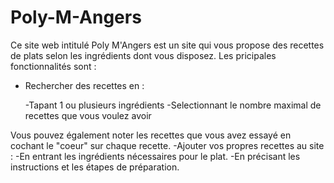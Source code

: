 # Poly-M-Angers
Ce site web intitulé Poly M'Angers est un site qui vous propose des recettes de plats selon les ingrédients dont vous disposez. 
Les pricipales fonctionnalités sont :
- Rechercher des recettes en :
	
	-Tapant 1 ou plusieurs ingrédients
	-Selectionnant le nombre maximal de recettes que vous voulez avoir
	
Vous pouvez également noter les recettes que vous avez essayé en cochant le "coeur" sur chaque recette.
-Ajouter vos propres recettes au site :
        -En entrant les ingrédients nécessaires pour le plat.
        -En précisant les instructions et les étapes de préparation.

